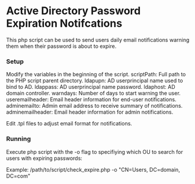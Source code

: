 # Active Directory Password Expiration Notifcations
This php script can be used to send users daily email notifications warning them
when their password is about to expire.  

### Setup
Modify the variables in the beginning of the script.
scriptPath: Full path to the PHP script parent directory.
ldapupn: AD userprincipal name used to bind to AD.
ldappass: AD userprincipal name password.
ldaphost: AD domain controller.
warndays: Number of days to start warning the user.
useremailheader: Email header information for end-user notifications.
adminemailto: Admin email address to receive summary of notifications.
adminemailheader: Email header information for admin notifications.

Edit .tpl files to adjust email format for notifications.

### Running
Execute php script with the -o flag to specifiying which OU to search for users 
with expiring passwords:

Example: /path/to/script/check_expire.php -o "CN=Users, DC=domain, DC=com"

